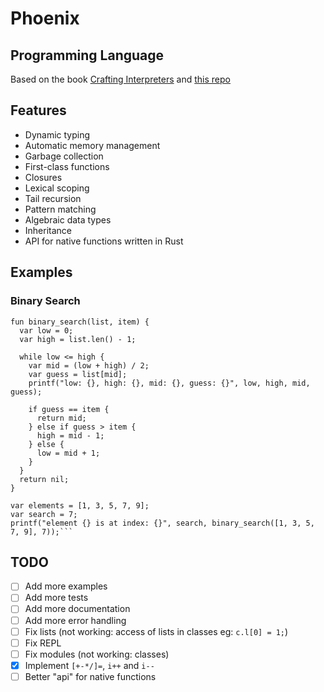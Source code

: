 # Phoenix
## Programming Language
Based on the book [Crafting Interpreters](https://craftinginterpreters.com/) and [this repo](https://github.com/rctcwyvrn/rlox)

## Features
* Dynamic typing
* Automatic memory management
* Garbage collection
* First-class functions
* Closures
* Lexical scoping
* Tail recursion
* Pattern matching
* Algebraic data types
* Inheritance
* API for native functions written in Rust

## Examples
### Binary Search
```
fun binary_search(list, item) {
  var low = 0;
  var high = list.len() - 1;

  while low <= high {
    var mid = (low + high) / 2;
    var guess = list[mid];
    printf("low: {}, high: {}, mid: {}, guess: {}", low, high, mid, guess);

    if guess == item {
      return mid;
    } else if guess > item {
      high = mid - 1;
    } else {
      low = mid + 1;
    }
  }
  return nil;
}

var elements = [1, 3, 5, 7, 9];
var search = 7;
printf("element {} is at index: {}", search, binary_search([1, 3, 5, 7, 9], 7));```
```

## TODO
* [ ] Add more examples
* [ ] Add more tests
* [ ] Add more documentation
* [ ] Add more error handling
* [ ] Fix lists (not working: access of lists in classes eg: `c.l[0] = 1;`)
* [ ] Fix REPL
* [ ] Fix modules (not working: classes)
* [x] Implement `[+-*/]=`, `i++` and `i--`
* [ ] Better "api" for native functions